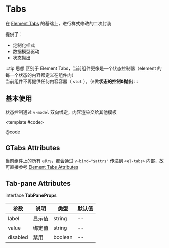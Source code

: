 # Tabs

在 [Element Tabs](https://element-plus.gitee.io/#/zh-CN/component/tabs) 的基础上，进行样式修改的二次封装

提供了：

* 定制化样式
* 数据模型驱动
* 状态抛出

:::tip 思想
区别于 Element Tabs，当前组件更像是一个状态控制器（element 的每一个状态的内容都定义在组件内）<br/>
当前组件不再提供任何内容容器（ `slot` ），仅做**状态的控制&抛出**
:::

## 基本使用

状态控制通过 `v-model` 双向绑定，内容渲染交给其他模板

<demo-block>

<Tabs-demo1 />

<template #code>

@[code](@demoroot/Tabs/demo1.vue)

</template>

</demo-block>

## GTabs Attributes

当前组件上的所有 attrs，都会通过 `v-bind="$attrs"` 传递到 `<el-tabs>` 内部，故可直接参考 [Element Tabs Attributes](https://element-plus.gitee.io/#/zh-CN/component/tabs#tabs-attributes)

## Tab-pane Attributes

interface **TabPaneProps**

参数 | 说明 | 类型 | 默认值
-----|-----|-----|-----
label | 显示值 | string | --
value | 绑定值 | string | --
disabled | 禁用 | boolean | --
